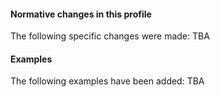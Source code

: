 #### Normative changes in this profile
The following specific changes were made:
TBA

#### Examples
The following examples have been added:
TBA